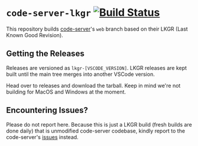 # `code-server-lkgr` [![Build Status](https://travis-ci.com/sr229/cdr-web-lkgr.svg?branch=master)](https://travis-ci.com/sr229/cdr-web-lkgr)

This repository builds [code-server](https://github.com/cdr/code-server)'s `web` branch based on their LKGR (Last Known Good Revision). 

## Getting the Releases

Releases are versioned as `lkgr-[VSCODE_VERSION]`. LKGR releases are kept built until the main tree
merges into another VSCode version.

Head over to releases and download the tarball. Keep in mind we're not building for MacOS and Windows at the moment.

## Encountering Issues?

Please do not report here. Because this is just a LKGR build (fresh builds are done daily) that is unmodified code-server codebase, kindly report to the code-server's [issues](https://github.com/cdr/code-server/issues) instead. 